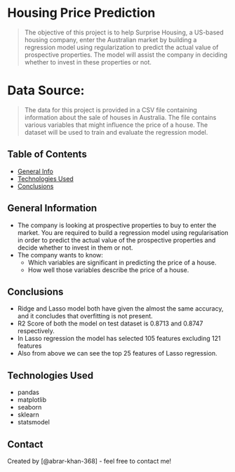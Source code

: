 # Housing Price Prediction
> The objective of this project is to help Surprise Housing, a US-based housing company, enter the Australian market by building a regression model using regularization to predict the actual value of prospective properties. The model will assist the company in deciding whether to invest in these properties or not.

# Data Source:
> The data for this project is provided in a CSV file containing information about the sale of houses in Australia. The file contains various variables that might influence the price of a house. The dataset will be used to train and evaluate the regression model.




## Table of Contents
* [General Info](#general-information)
* [Technologies Used](#technologies-used)
* [Conclusions](#conclusions)

## General Information
- The company is looking at prospective properties to buy to enter the market. You are required to build a regression model using regularisation in order to predict the actual value of the prospective properties and decide whether to invest in them or not.
- The company wants to know:
  - Which variables are significant in predicting the price of a house.
  - How well those variables describe the price of a house.

## Conclusions
- Ridge and Lasso model both have given the almost the same accuracy, and it concludes that overfitting is not present.
- R2 Score of both the model on test dataset is 0.8713 and 0.8747 respectively.
- In Lasso regression the model has selected 105 features excluding 121 features
- Also from above we can see the top 25 features of Lasso regression.


## Technologies Used
- pandas
- matplotlib
- seaborn
- sklearn
- statsmodel


## Contact
Created by [@abrar-khan-368] - feel free to contact me!
